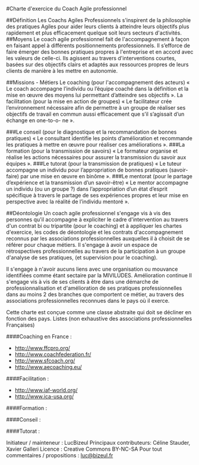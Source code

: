#Charte d'exercice du Coach Agile professionnel


##Définition
Les Coachs Agiles Professionnels s'inspirent de la philosophie des pratiques Agiles pour aider leurs clients à 
atteindre leurs objectifs plus rapidement et plus efficacement quelque soit leurs secteurs d'activités.
##Moyens
Le coach agile professionnel fait de l'accompagnement à façon en faisant appel à différents positionnements professionnels. 
Il s’efforce de faire émerger des bonnes pratiques propres à l'entreprise et en accord avec les valeurs de celle-ci.
Ils agissent au travers d'interventions courtes, basées sur des objectifs clairs et adaptés aux ressources propres de leurs clients de manière à les mettre en autonomie.

##Missions - Métiers Le coaching (pour l'accompagnement des acteurs)
« Le coach accompagne l’individu ou l’équipe coaché dans la définition et la mise en œuvre des moyens lui permettant d’atteindre ses objectifs ».
La facilitation (pour la mise en action de groupes) « Le facilitateur crée l’environnement nécessaire afin de permettre à un groupe de réaliser ses objectifs de travail en commun aussi efficacement que s’il s’agissait d’un échange en one-to-o- ne ».

###Le conseil (pour le diagnostique et la recommandation de bonnes pratiques)
« Le consultant identifie les points d’amélioration et recommande les pratiques à mettre en œuvre pour réaliser ces améliorations ».
###La formation (pour la transmission de savoirs)
« Le formateur organise et réalise les actions nécessaires pour assurer la transmission du savoir aux équipes ».
###Le tutorat (pour la transmission de pratiques)
« Le tuteur accompagne un individu pour l’appropriation de bonnes pratiques (savoir-faire) par une mise en œuvre en binôme ».
###Le mentorat (pour le partage d’expérience et la transmission d’un savoir-être)
« Le mentor accompagne un individu (ou un groupe ?) dans l’appropriation d’un état d’esprit spécifique à travers 
le partage de ses expériences propres et leur mise en perspective avec la réalité de l’individu mentoré ».

##Déontologie
Un coach agile professionnel s'engage vis à vis des personnes qu'il accompagne à expliciter 
le cadre d'intervention au travers d'un contrat bi ou tripartite (pour le coaching) et à appliquer les chartes d'exercice, 
les codes de déontologie et les contrats d'accompagnement reconnus par les associations professionnelles auxquelles il à choisit de se référer pour chaque métiers.
Il s'engage à avoir un espace de rétrospectives professionnelles au travers de la participation à un groupe d'analyse de ses pratiques, (et supervision pour le coaching).

Il s'engage à n'avoir aucuns liens avec une organisation ou mouvance identifiées comme étant sectaire par la MIVILUDES.
Amélioration continue
Il s'engage vis à vis de ses clients à être dans une démarche de professionnalisation et d'amélioration de ses pratiques 
professionnelles dans au moins 2 des branches que comportent ce métier, au travers des associations professionnelles reconnues dans le pays où il exerce.


Cette charte est conçue comme une classe abstraite qui doit se décliner en fonction des pays.
Listes (non exhaustive des associations professionnelles Françaises)

####Coaching en France :
* http://www.ffcpro.org/
* http://www.coachfederation.fr/ 
* http://www.sfcoach.org/ 
* http://www.aecoaching.eu/

####Facilitation : 
* http://www.iaf-world.org/
* http://www.ica-usa.org/

####Formation : 

####Conseil : 

####Tutorat :


Initiateur / mainteneur : LucBizeul Principaux contributeurs: Céline Stauder, Xavier Galleri
Licence : Creative Commons BY-NC-SA Pour tout commentaires / propositions : luc@bizeul.fr

